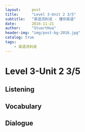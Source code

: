 ```yaml
---
layout:     post
title:      "Level 3-Unit 2 3/5"
subtitle:   "英语流利说 - 懂你英语"
date:       2016-11-21
author:     "StuartHua"
header-img: "img/post-bg-2016.jpg"
catalog: true
tags:
    - 英语流利说
---
```


# Level 3-Unit 2 3/5

<!-- more -->

## Listening



## Vocabulary



## Dialogue



